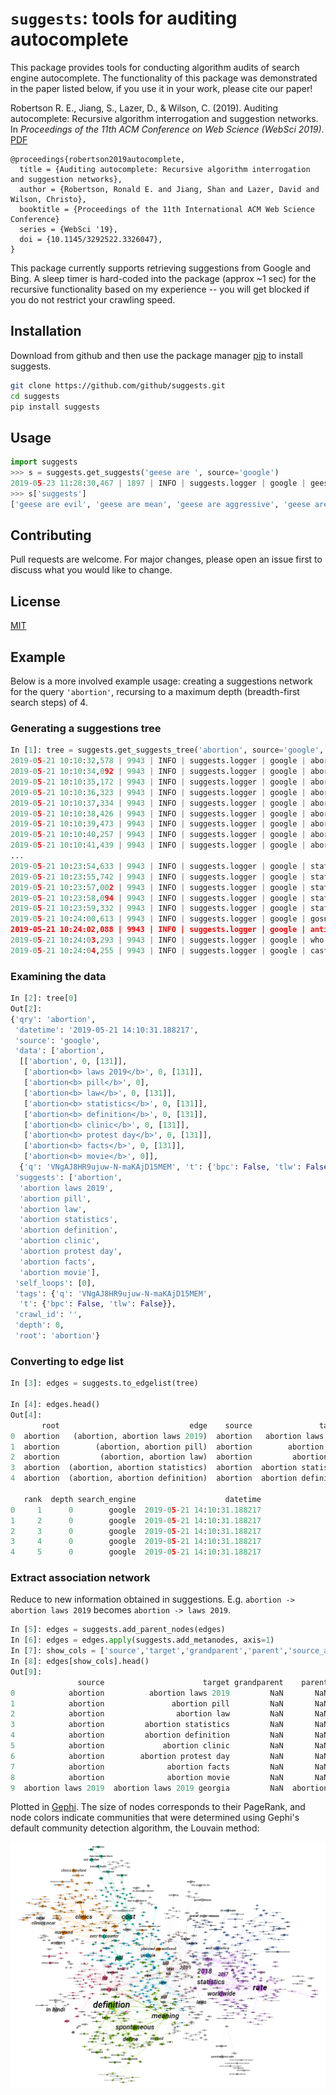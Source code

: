 # `suggests`: tools for auditing autocomplete

This package provides tools for conducting algorithm audits of search engine autocomplete. The functionality of this package was demonstrated in the paper listed below, if you use it in your work, please cite our paper!

Robertson R. E., Jiang, S., Lazer, D., & Wilson, C. (2019). Auditing autocomplete: Recursive algorithm interrogation and suggestion networks. 
In _Proceedings of the 11th ACM Conference on Web Science (WebSci 2019)_. [PDF](https://cbw.sh/static/pdf/robertson-websci19.pdf)

```
@proceedings{robertson2019autocomplete,
  title = {Auditing autocomplete: Recursive algorithm interrogation and suggestion networks},
  author = {Robertson, Ronald E. and Jiang, Shan and Lazer, David and Wilson, Christo},
  booktitle = {Proceedings of the 11th International ACM Web Science Conference}
  series = {WebSci '19},
  doi = {10.1145/3292522.3326047},
}
```

This package currently supports retrieving suggestions from Google and Bing. A sleep timer is hard-coded into the package (approx ~1 sec) for the recursive functionality based on my experience -- you will get blocked if you do not restrict your crawling speed. 

## Installation

Download from github and then use the package manager [pip](https://pip.pypa.io/en/stable/) to install suggests.

```bash
git clone https://github.com/github/suggests.git
cd suggests
pip install suggests
```

## Usage

```python
import suggests
>>> s = suggests.get_suggests('geese are ', source='google')
2019-05-23 11:28:30,467 | 1897 | INFO | suggests.logger | google | geese are
>>> s['suggests']
['geese are evil', 'geese are mean', 'geese are aggressive', 'geese are jerks', 'geese are the worst', 'geese are scary', 'geese are dinosaurs', 'geese are protected', 'geese are annoying', 'geese are monogamous']
```

## Contributing
Pull requests are welcome. For major changes, please open an issue first to discuss what you would like to change.

## License
[MIT](https://choosealicense.com/licenses/mit/)

## Example

Below is a more involved example usage: creating a suggestions network for the query `'abortion'`, recursing to a maximum depth (breadth-first search steps) of 4.

### Generating a suggestions tree

```python
In [1]: tree = suggests.get_suggests_tree('abortion', source='google', max_depth=4)
2019-05-21 10:10:32,578 | 9943 | INFO | suggests.logger | google | abortion
2019-05-21 10:10:34,092 | 9943 | INFO | suggests.logger | google | abortion laws 2019
2019-05-21 10:10:35,172 | 9943 | INFO | suggests.logger | google | abortion pill
2019-05-21 10:10:36,323 | 9943 | INFO | suggests.logger | google | abortion law
2019-05-21 10:10:37,334 | 9943 | INFO | suggests.logger | google | abortion statistics
2019-05-21 10:10:38,426 | 9943 | INFO | suggests.logger | google | abortion definition
2019-05-21 10:10:39,473 | 9943 | INFO | suggests.logger | google | abortion clinic
2019-05-21 10:10:40,257 | 9943 | INFO | suggests.logger | google | abortion protest day
2019-05-21 10:10:41,439 | 9943 | INFO | suggests.logger | google | abortion facts
...
2019-05-21 10:23:54,633 | 9943 | INFO | suggests.logger | google | statistics on abortion 2019
2019-05-21 10:23:55,742 | 9943 | INFO | suggests.logger | google | statistics on abortion in nigeria
2019-05-21 10:23:57,002 | 9943 | INFO | suggests.logger | google | statistics on abortion uk
2019-05-21 10:23:58,094 | 9943 | INFO | suggests.logger | google | statistics on abortion in the philippines
2019-05-21 10:23:59,332 | 9943 | INFO | suggests.logger | google | statistics on abortion in ireland
2019-05-21 10:24:00,613 | 9943 | INFO | suggests.logger | google | gosnell' abortion doctor movie releases trailer
2019-05-21 10:24:02,088 | 9943 | INFO | suggests.logger | google | anti abortion movie unplanned trailer
2019-05-21 10:24:03,293 | 9943 | INFO | suggests.logger | google | who played the abortion doctor in the movie unplanned
2019-05-21 10:24:04,255 | 9943 | INFO | suggests.logger | google | cast of unplanned wedding
```

### Examining the data
```py
In [2]: tree[0]
Out[2]:
{'qry': 'abortion',
 'datetime': '2019-05-21 14:10:31.188217',
 'source': 'google',
 'data': ['abortion',
  [['abortion', 0, [131]],
   ['abortion<b> laws 2019</b>', 0, [131]],
   ['abortion<b> pill</b>', 0],
   ['abortion<b> law</b>', 0, [131]],
   ['abortion<b> statistics</b>', 0, [131]],
   ['abortion<b> definition</b>', 0, [131]],
   ['abortion<b> clinic</b>', 0, [131]],
   ['abortion<b> protest day</b>', 0, [131]],
   ['abortion<b> facts</b>', 0, [131]],
   ['abortion<b> movie</b>', 0]],
  {'q': 'VNgAJ8HR9ujuw-N-maKAjD15MEM', 't': {'bpc': False, 'tlw': False}}],
 'suggests': ['abortion',
  'abortion laws 2019',
  'abortion pill',
  'abortion law',
  'abortion statistics',
  'abortion definition',
  'abortion clinic',
  'abortion protest day',
  'abortion facts',
  'abortion movie'],
 'self_loops': [0],
 'tags': {'q': 'VNgAJ8HR9ujuw-N-maKAjD15MEM',
  't': {'bpc': False, 'tlw': False}},
 'crawl_id': '',
 'depth': 0,
 'root': 'abortion'}
```


### Converting to edge list
```py
In [3]: edges = suggests.to_edgelist(tree)

In [4]: edges.head()
Out[4]:
       root                             edge    source               target  \
0  abortion   (abortion, abortion laws 2019)  abortion   abortion laws 2019
1  abortion        (abortion, abortion pill)  abortion        abortion pill
2  abortion         (abortion, abortion law)  abortion         abortion law
3  abortion  (abortion, abortion statistics)  abortion  abortion statistics
4  abortion  (abortion, abortion definition)  abortion  abortion definition

   rank  depth search_engine                    datetime
0     1      0        google  2019-05-21 14:10:31.188217
1     2      0        google  2019-05-21 14:10:31.188217
2     3      0        google  2019-05-21 14:10:31.188217
3     4      0        google  2019-05-21 14:10:31.188217
4     5      0        google  2019-05-21 14:10:31.188217
```


### Extract association network

Reduce to new information obtained in suggestions. E.g. `abortion -> abortion laws 2019` becomes `abortion -> laws 2019`.

```py
In [5]: edges = suggests.add_parent_nodes(edges)
In [6]: edges = edges.apply(suggests.add_metanodes, axis=1)
In [7]: show_cols = ['source','target','grandparent','parent','source_add','target_add']
In [8]: edges[show_cols].head()
Out[9]:
               source                      target grandparent    parent source_add   target_add
0            abortion          abortion laws 2019         NaN       NaN   abortion    laws 2019
1            abortion               abortion pill         NaN       NaN   abortion         pill
2            abortion                abortion law         NaN       NaN   abortion          law
3            abortion         abortion statistics         NaN       NaN   abortion   statistics
4            abortion         abortion definition         NaN       NaN   abortion   definition
5            abortion             abortion clinic         NaN       NaN   abortion       clinic
6            abortion        abortion protest day         NaN       NaN   abortion  protest day
7            abortion              abortion facts         NaN       NaN   abortion        facts
8            abortion              abortion movie         NaN       NaN   abortion        movie
9  abortion laws 2019  abortion laws 2019 georgia         NaN  abortion  laws 2019      georgia
```

Plotted in [Gephi](https://gephi.org/). The size of nodes corresponds to their PageRank, and node colors indicate communities that were determined using Gephi's default community detection algorithm, the Louvain method:

![Abortion Association Network](img/abortion_plot_pagerank.png?raw=true "Abortion Association Network")